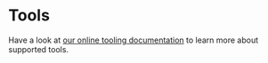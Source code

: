 # Tools
Have a look at [our online tooling documentation](https://richie-docs.readthedocs.io/en/latest/richie-toolchain/index.html#tools) to learn more about supported tools.
